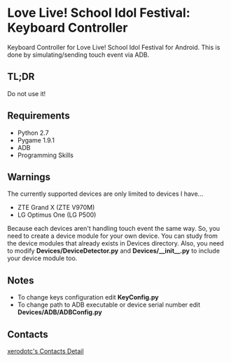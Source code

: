 Love Live! School Idol Festival: Keyboard Controller
====================================================

Keyboard Controller for Love Live! School Idol Festival for Android.
This is done by simulating/sending touch event via ADB.

TL;DR
-----
Do not use it!

Requirements
------------
* Python 2.7
* Pygame 1.9.1
* ADB
* Programming Skills 

Warnings
--------
The currently supported devices are only limited to devices I have...

* ZTE Grand X (ZTE V970M)
* LG Optimus One (LG P500)

Because each devices aren't handling touch event the same way.
So, you need to create a device module for your own device.
You can study from the device modules that already exists in Devices directory.
Also, you need to modify **Devices/DeviceDetector.py** and **Devices/\_\_init\_\_.py** to include your device module too.

Notes
-----
* To change keys configuration edit **KeyConfig.py**
* To change path to ADB executable or device serial number edit **Devices/ADB/ADBConfig.py**

Contacts
--------
[xerodotc's Contacts Detail](http://xerodotc.wordpress.com/contacts/)
